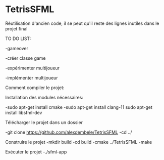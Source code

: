 # TetrisSFML

Réutilisation d'ancien code, il se peut qu'il reste des lignes inutiles dans le projet final

TO DO LIST:

-gameover

-créer classe game

-expérimenter multijoueur

-implémenter multijoueur

Comment compiler le projet:

Installation des modules nécessaires:

-sudo apt-get install cmake
-sudo apt-get install clang-11
sudo apt-get install libsfml-dev

Télécharger le projet dans un dossier

-git clone https://github.com/alexdembele/TetrisSFML
-cd ../

Construire le projet
-mkdir build
-cd build
-cmake ../TetrisSFML
-make

Exécuter le projet
-./sfml-app

